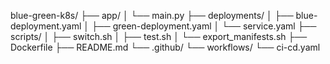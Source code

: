 blue-green-k8s/
├── app/
│   └── main.py
├── deployments/
│   ├── blue-deployment.yaml
│   ├── green-deployment.yaml
│   └── service.yaml
├── scripts/
│   ├── switch.sh
│   ├── test.sh
│   └── export_manifests.sh
├── Dockerfile
├── README.md
└── .github/
    └── workflows/
        └── ci-cd.yaml